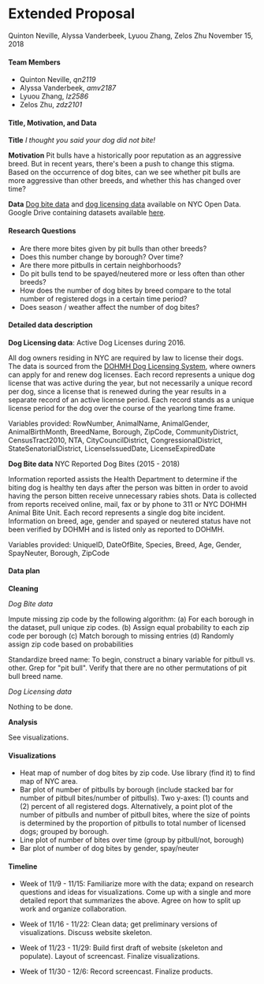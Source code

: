 Extended Proposal
================
Quinton Neville, Alyssa Vanderbeek, Lyuou Zhang, Zelos Zhu
November 15, 2018

#### Team Members

-   Quinton Neville, *qn2119*
-   Alyssa Vanderbeek, *amv2187*
-   Lyuou Zhang, *lz2586*
-   Zelos Zhu, *zdz2101*

#### Title, Motivation, and Data

**Title** *I thought you said your dog did not bite!*

**Motivation** Pit bulls have a historically poor reputation as an aggressive breed. But in recent years, there's been a push to change this stigma. Based on the occurrence of dog bites, can we see whether pit bulls are more aggressive than other breeds, and whether this has changed over time?

**Data** [Dog bite data](https://data.cityofnewyork.us/Health/DOHMH-Dog-Bite-Data/rsgh-akpg) and [dog licensing data](https://data.cityofnewyork.us/Health/NYC-Dog-Licensing-Dataset/nu7n-tubp) available on NYC Open Data. Google Drive containing datasets available [here](https://drive.google.com/drive/folders/1wZfIbv9UWAoI-YO1mwRgoXmU-ucr0inX).

#### Research Questions

-   Are there more bites given by pit bulls than other breeds?
-   Does this number change by borough? Over time?
-   Are there more pitbulls in certain neighborhoods?
-   Do pit bulls tend to be spayed/neutered more or less often than other breeds?
-   How does the number of dog bites by breed compare to the total number of registered dogs in a certain time period?
-   Does season / weather affect the number of dog bites?

#### Detailed data description

**Dog Licensing data**: Active Dog Licenses during 2016.

All dog owners residing in NYC are required by law to license their dogs. The data is sourced from the [DOHMH Dog Licensing System](https://a816-healthpsi.nyc.gov/DogLicense), where owners can apply for and renew dog licenses. Each record represents a unique dog license that was active during the year, but not necessarily a unique record per dog, since a license that is renewed during the year results in a separate record of an active license period. Each record stands as a unique license period for the dog over the course of the yearlong time frame.

Variables provided: RowNumber, AnimalName, AnimalGender, AnimalBirthMonth, BreedName, Borough, ZipCode, CommunityDistrict, CensusTract2010, NTA, CityCouncilDistrict, CongressionalDistrict, StateSenatorialDistrict, LicenseIssuedDate, LicenseExpiredDate

**Dog Bite data** NYC Reported Dog Bites (2015 - 2018)

Information reported assists the Health Department to determine if the biting dog is healthy ten days after the person was bitten in order to avoid having the person bitten receive unnecessary rabies shots. Data is collected from reports received online, mail, fax or by phone to 311 or NYC DOHMH Animal Bite Unit. Each record represents a single dog bite incident. Information on breed, age, gender and spayed or neutered status have not been verified by DOHMH and is listed only as reported to DOHMH.

Variables provided: UniqueID, DateOfBite, Species, Breed, Age, Gender, SpayNeuter, Borough, ZipCode

#### Data plan

**Cleaning**

*Dog Bite data*

Impute missing zip code by the following algorithm: (a) For each borough in the dataset, pull unique zip codes. (b) Assign equal probability to each zip code per borough (c) Match borough to missing entries (d) Randomly assign zip code based on probabilities

Standardize breed name: To begin, construct a binary variable for pitbull vs. other. Grep for "pit bull". Verify that there are no other permutations of pit bull breed name.

*Dog Licensing data*

Nothing to be done.

**Analysis**

See visualizations.

#### Visualizations

-   Heat map of number of dog bites by zip code. Use library (find it) to find map of NYC area.
-   Bar plot of number of pitbulls by borough (include stacked bar for number of pitbull bites/number of pitbulls). Two y-axes: (1) counts and (2) percent of all registered dogs. Alternatively, a point plot of the number of pitbulls and number of pitbull bites, where the size of points is determined by the proportion of pitbulls to total number of licensed dogs; grouped by borough.
-   Line plot of number of bites over time (group by pitbull/not, borough)
-   Bar plot of number of dog bites by gender, spay/neuter

#### Timeline

-   Week of 11/9 - 11/15: Familiarize more with the data; expand on research questions and ideas for visualizations. Come up with a single and more detailed report that summarizes the above. Agree on how to split up work and organize collaboration.

-   Week of 11/16 - 11/22: Clean data; get preliminary versions of visualizations. Discuss website skeleton.

-   Week of 11/23 - 11/29: Build first draft of website (skeleton and populate). Layout of screencast. Finalize visualizations.

-   Week of 11/30 - 12/6: Record screencast. Finalize products.
